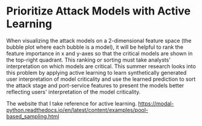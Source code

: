 # Prioritize Attack Models with Active Learning
When visualizing the attack models on a 2-dimensional feature space (the bubble plot where each bubble is a model), it will be helpful to rank the feature importance in x and y-axes so that the critical models are shown in the top-right quadrant. This ranking or sorting must take analysts' interpretation on which models are critical. This summer research looks into this problem by applying active learning to learn synthetically generated user interpretation of model criticality and use the learned prediction to sort the attack stage and port-service features to present the models better reflecting users' interpretation of the model criticality.

The website that I take reference for active learning. https://modal-python.readthedocs.io/en/latest/content/examples/pool-based_sampling.html
